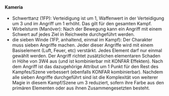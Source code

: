#### Kameria

* Schwerttanz (1FP): Verteidigung ist um 1, Waffenwert in der Verteidigung um 3 und im Angriff um 1 erhöht.
Das gilt für den gesamten Kampf.
* Wirbelsturm (Manöver): Nach der Bewegung kann ein Angriff mit einem Schwert auf jedes Ziel in Reichweite
durchgeführt werden.
* die sieben Winde (1FP, anhaltend, einmal im Kampf): Der Charakter muss sieben Angriffe machen. Jeder dieser Angriffe
wird mit einem Basiselement (Luft, Feuer, etc) verstärkt. Jedes Element darf nur einmal gewählt werden. Der Angriff
richtet zusätzlichen elementaren Schaden in Höhe von 3W4 aus (und ist kombinierbar mit KONFAR Effekten). Nach dem
Angriff ist das dazugehörige Attribut um 1 Punkt für den Rest des Kampfes/Szene verbessert (ebenfalls KONFAR
kombinierbar). Nachdem alle sieben Angriffe durchgeführt sind ist die Komplexität von weiterer Magie in diesem
Kampf/Szene um 3 reduziert, sofern ihre Farbe aus den primären Elementen oder aus ihnen Zusammengesetzten besteht.
